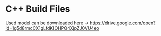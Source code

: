 # C++ Build Files

Used model can be downloaded here -> https://drive.google.com/open?id=1g5d8rmcCX1gLfdKIOHPQ4XjpZJ0VU4eo
